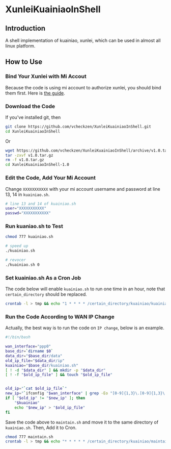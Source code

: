 # XunleiKuainiaoInShell

## Introduction

A shell implementation of kuainiao, xunlei, which can be used in almost all linux platform.

## How to Use

### Bind Your Xunlei with Mi Accout

Because the code is using mi account to authorize xunlei, you should bind them first. Here is [the guide](https://www.crsky.com/zixun/34451.html).

### Download the Code

If you've installed git, then

```bash
git clone https://github.com/vcheckzen/XunleiKuainiaoInShell.git
cd XunleiKuainiaoInShell
```
Or

```bash
wget https://github.com/vcheckzen/XunleiKuainiaoInShell/archive/v1.0.tar.gz
tar -zxvf v1.0.tar.gz
rm -f v1.0.tar.gz
cd XunleiKuainiaoInShell-1.0
```

### Edit the Code, Add Your Mi Account

Change `XXXXXXXXXXX` with your mi account username and password at line 13, 14 in `kuainiao.sh`.

```bash
# line 13 and 14 of kuainiao.sh
user="XXXXXXXXXXX"
passwd="XXXXXXXXXXX"
```

### Run kuaniao.sh to Test

```bash
chmod 777 kuainiao.sh

# speed up
./kuainiao.sh

# revocer
./kuainiao.sh 0
```

### Set kuainiao.sh As a Cron Job

The code below will enable `kuainiao.sh` to run one time in an hour, note that `certain_directory` should be replaced.

```bash
crontab -l > tmp && echo "1 * * * * /certain_directory/kuainiao/kuainiao.sh" >> tmp && crontab tmp && rm -f tmp
```

### Run the Code According to WAN IP Change

Actually, the best way is to run the code on `IP change`, below is an example.

```bash
#!/bin/bash

wan_interface="ppp0"
base_dir=`dirname $0`
data_dir="$base_dir/data"
old_ip_file="$data_dir/ip"
kuainiao="$base_dir/kuainiao.sh"
[ ! -d "$data_dir" ] && mkdir -p "$data_dir"
[ ! -f "$old_ip_file" ] && touch "$old_ip_file"


old_ip="`cat $old_ip_file`"
new_ip="`ifconfig "$wan_interface" | grep -Eo "[0-9]{1,3}\.[0-9]{1,3}\.[0-9]{1,3}\.[0-9]{1,3}" | head -1`"
if [ "$old_ip" != "$new_ip" ]; then
    "$kuainiao"
    echo "$new_ip" > "$old_ip_file"
fi
```

Save the code above to `maintain.sh` and move it to the same directory of `kuainiao.sh`. Then, Add it to Cron.

```bash
chmod 777 maintain.sh
crontab -l > tmp && echo "* * * * * /certain_directory/kuainiao/maintain.sh" >> tmp && crontab tmp && rm -f tmp
```